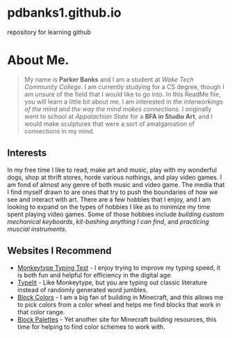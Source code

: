 # pdbanks1.github.io
repository for learning github

# About Me.
>My name is **Parker Banks** and I am a student at _Wake Tech Community College_. I am currently studying for a CS degree, though I am unsure of the field that I would like to go into. In this ReadMe file, you will learn a little bit about me. I am interested in _the interworkings of the mind and the way the mind makes connections_. I originally went to school at _Appalachian State_ for a **BFA in Studio Art**, and I would make sculptures that were a sort of amalgamation of connections in my mind.

## Interests
In my free time I like to read, make art and music, play with my wonderful dogs, shop at thrift stores, horde various nothings, and play video games. I am fond of almost any genre of both music and video game. The media that I find myself drawn to are ones that try to push the boundaries of how we see and interact with art. There are a few hobbies that I enjoy, and I am looking to expand on the types of hobbies I like as to minimize my time spent playing video games. Some of those hobbies include _building custom mechanical keyboards_, _kit-bashing anything I can find_, and _practicing muscial instruments_.

## Websites I Recommend
* [Monkeytype Typing Test](www.monkeytype.com) - I enjoy trying to improve my typing speed, it is both fun and helpful for efficiency in the digital age.
* [Typelit](www.typelit.io) - Like Monkeytype, but you are typing out classic literature instead of randomly generated word jumbles.
* [Block Colors](www.blockcolors.app) - I am a big fan of building in Minecraft, and this allows me to pick colors from a color wheel and helps me find blocks that work in that color range.
* [Block Palettes](www.blockpalettes.com) - Yet another site for Minecraft building resources, this time for helping to find color schemes to work with.
